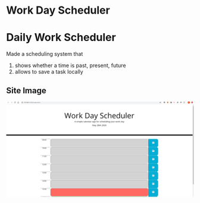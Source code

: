 # Work Day Scheduler

# Daily Work Scheduler

Made a scheduling system that

1. shows whether a time is past, present, future
2. allows to save a task locally

## Site Image

![Workday Scheduler](assets/workdayScheduler.jpg)
